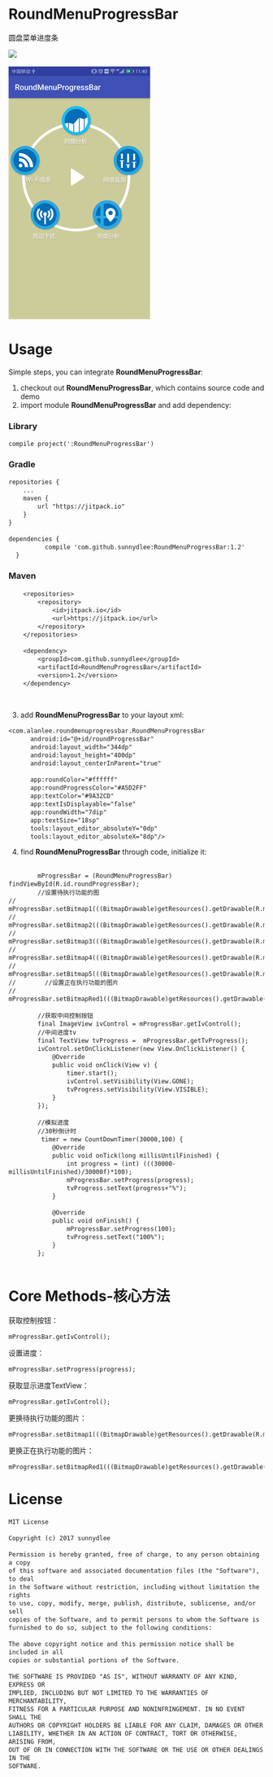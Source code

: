 # RoundMenuProgressBar
圆盘菜单进度条


[![](https://jitpack.io/v/sunnydlee/RoundMenuProgressBar.svg)](https://jitpack.io/#sunnydlee/RoundMenuProgressBar)

![效果图](https://github.com/sunnydlee/RoundMenuProgressBar/blob/master/Screenshot_20170816-114025.png)


# Usage

Simple steps, you can integrate **RoundMenuProgressBar**:

1. checkout out **RoundMenuProgressBar**, which contains source code and demo
2. import module **RoundMenuProgressBar** and add dependency:

### Library

  ```
  compile project(':RoundMenuProgressBar')
  ```

 
 ### Gradle

  
  ```
  repositories {
      ...
      maven {
          url "https://jitpack.io"
      }
  }
  
  dependencies {
	        compile 'com.github.sunnydlee:RoundMenuProgressBar:1.2'
	}

  ```
### Maven
```
	<repositories>
		<repository>
		    <id>jitpack.io</id>
		    <url>https://jitpack.io</url>
		</repository>
	</repositories>
  
  	<dependency>
	    <groupId>com.github.sunnydlee</groupId>
	    <artifactId>RoundMenuProgressBar</artifactId>
	    <version>1.2</version>
	</dependency>

  

```
  
  
  3. add **RoundMenuProgressBar** to your layout xml:
  ```
  <com.alanlee.roundmenuprogressbar.RoundMenuProgressBar
        android:id="@+id/roundProgressBar"
        android:layout_width="344dp"
        android:layout_height="400dp"
        android:layout_centerInParent="true"

        app:roundColor="#ffffff"
        app:roundProgressColor="#A5D2FF"
        app:textColor="#9A32CD"
        app:textIsDisplayable="false"
        app:roundWidth="7dip"
        app:textSize="18sp"
        tools:layout_editor_absoluteY="0dp"
        tools:layout_editor_absoluteX="8dp"/>
  ```
  
  
4. find **RoundMenuProgressBar** through code, initialize it:
```

        mProgressBar = (RoundMenuProgressBar) findViewById(R.id.roundProgressBar);
        //设置待执行功能的图
//        mProgressBar.setBitmap1(((BitmapDrawable)getResources().getDrawable(R.mipmap.icon_fish1)).getBitmap());
//        mProgressBar.setBitmap2(((BitmapDrawable)getResources().getDrawable(R.mipmap.icon_fish1)).getBitmap());
//        mProgressBar.setBitmap3(((BitmapDrawable)getResources().getDrawable(R.mipmap.icon_fish1)).getBitmap());
//        mProgressBar.setBitmap4(((BitmapDrawable)getResources().getDrawable(R.mipmap.icon_fish1)).getBitmap());
//        mProgressBar.setBitmap5(((BitmapDrawable)getResources().getDrawable(R.mipmap.icon_fish1)).getBitmap());
//        //设置正在执行功能的图片
//        mProgressBar.setBitmapRed1(((BitmapDrawable)getResources().getDrawable(R.mipmap.icon_fish1)).getBitmap());

        //获取中间控制按钮
        final ImageView ivControl = mProgressBar.getIvControl();
        //中间进度tv
        final TextView tvProgress =  mProgressBar.getTvProgress();
        ivControl.setOnClickListener(new View.OnClickListener() {
            @Override
            public void onClick(View v) {
                timer.start();
                ivControl.setVisibility(View.GONE);
                tvProgress.setVisibility(View.VISIBLE);
            }
        });

        //模拟进度
        //30秒倒计时
         timer = new CountDownTimer(30000,100) {
            @Override
            public void onTick(long millisUntilFinished) {
                int progress = (int) (((30000-millisUntilFinished)/30000f)*100);
                mProgressBar.setProgress(progress);
                tvProgress.setText(progress+"%");
            }

            @Override
            public void onFinish() {
                mProgressBar.setProgress(100);
                tvProgress.setText("100%");
            }
        };


```

#  Core Methods-核心方法

获取控制按钮：
```
mProgressBar.getIvControl();
```

设置进度：
```
mProgressBar.setProgress(progress);
```
获取显示进度TextView：
```
mProgressBar.getIvControl();
```

更换待执行功能的图片：
```
mProgressBar.setBitmap1(((BitmapDrawable)getResources().getDrawable(R.mipmap.icon_fish1)).getBitmap());
```

更换正在执行功能的图片：
```
mProgressBar.setBitmapRed1(((BitmapDrawable)getResources().getDrawable(R.mipmap.icon_fish1)).getBitmap());
```



# License

  ```
  MIT License
  
  Copyright (c) 2017 sunnydlee
  
  Permission is hereby granted, free of charge, to any person obtaining a copy
  of this software and associated documentation files (the "Software"), to deal
  in the Software without restriction, including without limitation the rights
  to use, copy, modify, merge, publish, distribute, sublicense, and/or sell
  copies of the Software, and to permit persons to whom the Software is
  furnished to do so, subject to the following conditions:
  
  The above copyright notice and this permission notice shall be included in all
  copies or substantial portions of the Software.
  
  THE SOFTWARE IS PROVIDED "AS IS", WITHOUT WARRANTY OF ANY KIND, EXPRESS OR
  IMPLIED, INCLUDING BUT NOT LIMITED TO THE WARRANTIES OF MERCHANTABILITY,
  FITNESS FOR A PARTICULAR PURPOSE AND NONINFRINGEMENT. IN NO EVENT SHALL THE
  AUTHORS OR COPYRIGHT HOLDERS BE LIABLE FOR ANY CLAIM, DAMAGES OR OTHER
  LIABILITY, WHETHER IN AN ACTION OF CONTRACT, TORT OR OTHERWISE, ARISING FROM,
  OUT OF OR IN CONNECTION WITH THE SOFTWARE OR THE USE OR OTHER DEALINGS IN THE
  SOFTWARE.
  ```

  
